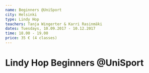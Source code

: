 ```yaml
---
name: Beginners @UniSport
city: Helsinki
type: Lindy Hop
teachers: Tanja Wingerter & Karri Rasinmäki
dates: Tuesdays, 10.09.2017 - 10.12.2017
time: 18.00 - 19.00
price: 35 € (4 classes)
---
```

# Lindy Hop Beginners @UniSport
